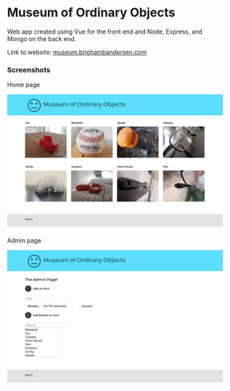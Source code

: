 # Museum of Ordinary Objects

Web app created using Vue for the front end and Node, Express, and Mongo on the back end.

Link to website: [museum.brighambandersen.com](https://museum.brighambandersen.com)

### Screenshots

Home page

![home page](/screenshots/home-page.png)

Admin page

![admin page](/screenshots/admin-page.png)

